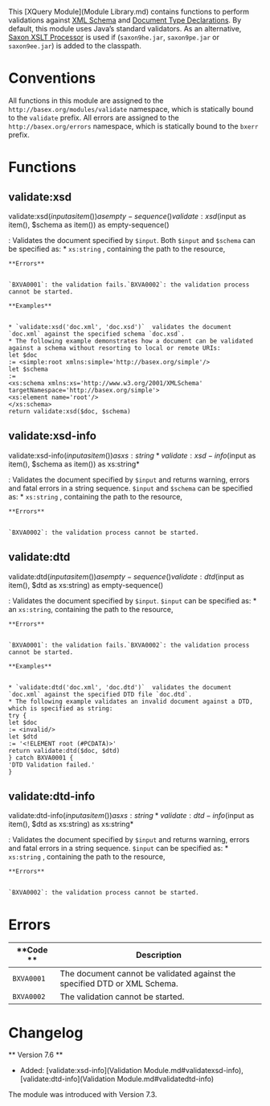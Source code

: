  


 
This [XQuery Module](Module Library.md) contains functions to perform validations against [XML Schema](http://www.w3.org/XML/Schema) and [Document Type Declarations](http://en.wikipedia.org/wiki/Document_Type_Declaration). By default, this module uses Java’s standard validators. As an alternative, [Saxon XSLT Processor](http://www.saxonica.com/) is used if (`saxon9he.jar`, `saxon9pe.jar` or `saxon9ee.jar`) is added to the classpath. 

 
# Conventions

All functions in this module are assigned to the `http://basex.org/modules/validate` namespace, which is statically bound to the `validate` prefix. All errors are assigned to the `http://basex.org/errors` namespace, which is statically bound to the `bxerr` prefix. 

 
# Functions

## validate:xsd

validate:xsd($input as item()) as empty-sequence()
validate:xsd($input as item(), $schema as item()) as empty-sequence()

:   Validates the document specified by `$input`. Both `$input` and `$schema` can be specified as:  * `xs:string` , containing the path to the resource, 

    **Errors**


    `BXVA0001`: the validation fails.`BXVA0002`: the validation process cannot be started. 

    **Examples**


    * `validate:xsd('doc.xml', 'doc.xsd')`  validates the document `doc.xml` against the specified schema `doc.xsd`. 
    * The following example demonstrates how a document can be validated against a schema without resorting to local or remote URIs: 
    let $doc
    := <simple:root xmlns:simple='http://basex.org/simple'/>
    let $schema
    :=
    <xs:schema xmlns:xs='http://www.w3.org/2001/XMLSchema' targetNamespace='http://basex.org/simple'>
    <xs:element name='root'/>
    </xs:schema>
    return validate:xsd($doc, $schema)


## validate:xsd-info

validate:xsd-info($input as item()) as xs:string*
validate:xsd-info($input as item(), $schema as item()) as xs:string*

:   Validates the document specified by `$input` and returns warning, errors and fatal errors in a string sequence. `$input` and `$schema` can be specified as:  * `xs:string` , containing the path to the resource, 

    **Errors**


    `BXVA0002`: the validation process cannot be started. 


## validate:dtd

validate:dtd($input as item()) as empty-sequence()
validate:dtd($input as item(), $dtd as xs:string) as empty-sequence()

:   Validates the document specified by `$input`. `$input` can be specified as:  * an `xs:string`, containing the path to the resource, 

    **Errors**


    `BXVA0001`: the validation fails.`BXVA0002`: the validation process cannot be started. 

    **Examples**


    * `validate:dtd('doc.xml', 'doc.dtd')`  validates the document `doc.xml` against the specified DTD file `doc.dtd`. 
    * The following example validates an invalid document against a DTD, which is specified as string: 
    try {
    let $doc
    := <invalid/>
    let $dtd
    := '<!ELEMENT root (#PCDATA)>'
    return validate:dtd($doc, $dtd)
    } catch BXVA0001 {
    'DTD Validation failed.'
    }


## validate:dtd-info

validate:dtd-info($input as item()) as xs:string*
validate:dtd-info($input as item(), $dtd as xs:string) as xs:string*

:   Validates the document specified by `$input` and returns warning, errors and fatal errors in a string sequence. `$input` can be specified as:  * `xs:string` , containing the path to the resource, 

    **Errors**


    `BXVA0002`: the validation process cannot be started. 

 
# Errors

**Code ** | Description 
--------- | ------------
`BXVA0001` | The document cannot be validated against the specified DTD or XML Schema. 
`BXVA0002` | The validation cannot be started. 
 
# Changelog
** Version 7.6 **

 * Added: [validate:xsd-info](Validation Module.md#validatexsd-info), [validate:dtd-info](Validation Module.md#validatedtd-info)

The module was introduced with Version 7.3. 

